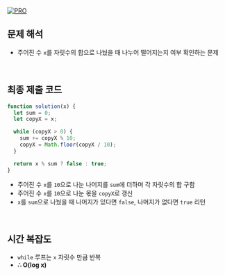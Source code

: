 [![PRO]][Link]

## 문제 해석

- 주어진 수 `x`를 자릿수의 합으로 나눴을 때 나누어 떨어지는지 여부 확인하는 문제

<br/>

## 최종 제출 코드

```javascript
function solution(x) {
  let sum = 0;
  let copyX = x;

  while (copyX > 0) {
    sum += copyX % 10;
    copyX = Math.floor(copyX / 10);
  }

  return x % sum ? false : true;
}
```

- 주어진 수 `x`를 `10`으로 나눈 나머지를 `sum`에 더하며 각 자릿수의 합 구함
- 주어진 수 `x`를 `10`으로 나눈 몫을 `copyX`로 갱신
- `x`를 `sum`으로 나눴을 때 나머지가 있다면 `false`, 나머지가 없다면 `true` 리턴

<br/>

## 시간 복잡도

- `while` 루프는 `x` 자릿수 만큼 반복
- **∴ O(log x)**

<br/>

<!---------------------------------------------------------------------------->

[PRO]: https://github.com/GoSSaChin/algorithm-js/assets/107768516/67c43b52-bc3f-4571-a249-5519021afbb0
[Link]: https://school.programmers.co.kr/learn/courses/30/lessons/12947
